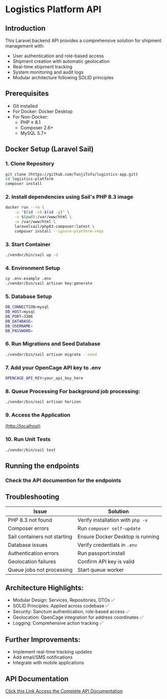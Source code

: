 # Logistics Platform API

## Introduction
This Laravel backend API provides a comprehensive solution for shipment management with:
- User authentication and role-based access
- Shipment creation with automatic geolocation
- Real-time shipment tracking
- System monitoring and audit logs
- Modular architecture following SOLID principles

## Prerequisites
- Git installed
- For Docker: Docker Desktop
- For Non-Docker:
    - PHP ≥ 8.1
    - Composer 2.6+
    - MySQL 5.7+

## Docker Setup (Laravel Sail)

### 1. Clone Repository
```bash
git clone (https://github.com/TunjiTofu/logistics-app.git)
cd logistics-platform
composer install
```

### 2. Install dependencies using Sail's PHP 8.3 image
```bash
docker run --rm \
    -u "$(id -u):$(id -g)" \
    -v $(pwd):/var/www/html \
    -w /var/www/html \
    laravelsail/php83-composer:latest \
    composer install --ignore-platform-reqs
```

### 3. Start Container
```bash
./vendor/bin/sail up -d
```

### 4. Environment Setup
```bash
cp .env.example .env
./vendor/bin/sail artisan key:generate
```

### 5. Database Setup
```bash
DB_CONNECTION=mysql
DB_HOST=mysql
DB_PORT=3306
DB_DATABASE=
DB_USERNAME=
DB_PASSWORD=

```

### 6. Run Migrations and Seed Database
```bash
./vendor/bin/sail artisan migrate --seed
```

### 7. Add your OpenCage API key to .env
```bash
OPENCAGE_API_KEY=your_api_key_here
```

### 8. Queue Processing For background job processing:
```bash
./vendor/bin/sail artisan horizon
```

### 9. Access the Application
[(http://localhost)](http://localhost)

### 10. Run Unit Tests
```bash
./vendor/bin/sail test
```

## Running the endpoints
### Check the API documention for the endpoints


## Troubleshooting

| Issue                             | Solution                          |
|-----------------------------------|-----------------------------------|
| PHP 8.3 not found                 | Verify installation with `php -v` |
| Composer errors                   | Run `composer self-update`        |
| Sail containers not starting      | Ensure Docker Desktop is running  |
| Database issues                   | Verify credentials in `.env`      |
| Authentication errors             | Run passport:install              |
| Geolocation failures              | Confirm API key is valid          |
| Queue jobs not processing         | Start queue worker                |

## Architecture Highlights:
 - Modular Design: Services, Repositories, DTOs ✅
 - SOLID Principles: Applied across codebase ✅
 - Security: Sanctum authentication, role-based access ✅
 - Geolocation: OpenCage integration for address coordinates ✅
 - Logging: Comprehensive action tracking ✅

## Further Improvements:
 - Implement real-time tracking updates 
 - Add email/SMS notifications 
 - Integrate with mobile applications

## API Documentation
[Click this Link Access the Complete API Documentation](https://documenter.getpostman.com/view/17648045/2sB2xCh9Lx)

